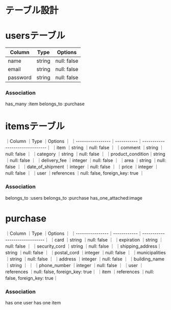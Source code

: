 # テーブル設計

# usersテーブル

| Column   | Type   | Options     |
| -------- | ------ | ----------- |
| name     | string | null: false |
| email    | string | null: false |
| password | string | null: false |

### Association

has_many :item
belongs_to :purchase

# itemsテーブル

｜Column           ｜Type       ｜Options                        ｜
｜-----------------｜-----------｜-------------------------------｜
｜item             ｜string     ｜null: false                    ｜
｜comment          ｜string     ｜null: false                    ｜
｜category         ｜string     ｜null: false                    ｜
｜product_condition｜string     ｜null: false                    ｜
｜delivery_fee     ｜integer    ｜null: false                    ｜
｜area             ｜string     ｜null: false                    ｜
｜date_of_shipment ｜integer    ｜null: false                    ｜
｜price            ｜integer    ｜null: false                    ｜
｜user             ｜references ｜null: false, foreign_key: true ｜

### Association

belongs_to :users
belongs_to :purchase
has_one_attached:image

# purchase

｜Column          ｜Type        ｜Options                       ｜
｜----------------｜------------｜------------------------------｜
｜card            ｜string      ｜null: false                   ｜
｜expiration      ｜string      ｜null: false                   ｜
｜security_cord   ｜string      ｜null: false                   ｜
｜shipping_address｜string      ｜null: false                   ｜
｜postal_cord     ｜integer     ｜null: false                   ｜
｜municipalities  ｜string      ｜null: false                   ｜
｜address         ｜integer     ｜null: false                   ｜
｜building_name   ｜string      ｜                              ｜
｜phone_number    ｜integer     ｜null: false                   ｜
｜user            ｜references  ｜null: false, foreign_key: true｜
｜item            ｜references  ｜null: false, foreign_key: true｜

### Association

has one user
has one item